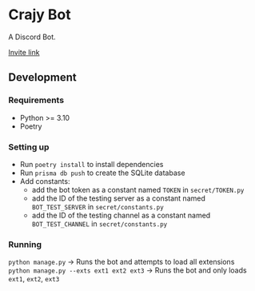 # Crajy Bot
A Discord Bot.

[Invite link](https://discord.com/api/oauth2/authorize?client_id=709407268487037019&permissions=414464673856&scope=applications.commands%20bot)

## Development
### Requirements
- Python >= 3.10
- Poetry

### Setting up
- Run `poetry install` to install dependencies
- Run `prisma db push` to create the SQLite database
- Add constants:
    - add the bot token as a constant named `TOKEN` in `secret/TOKEN.py`
    - add the ID of the testing server as a constant named `BOT_TEST_SERVER` in `secret/constants.py`
    - add the ID of the testing channel as a constant named `BOT_TEST_CHANNEL` in `secret/constants.py`

### Running
`python manage.py` -> Runs the bot and attempts to load all extensions \
`python manage.py --exts ext1 ext2 ext3` -> Runs the bot and only loads `ext1`, `ext2`, `ext3`
